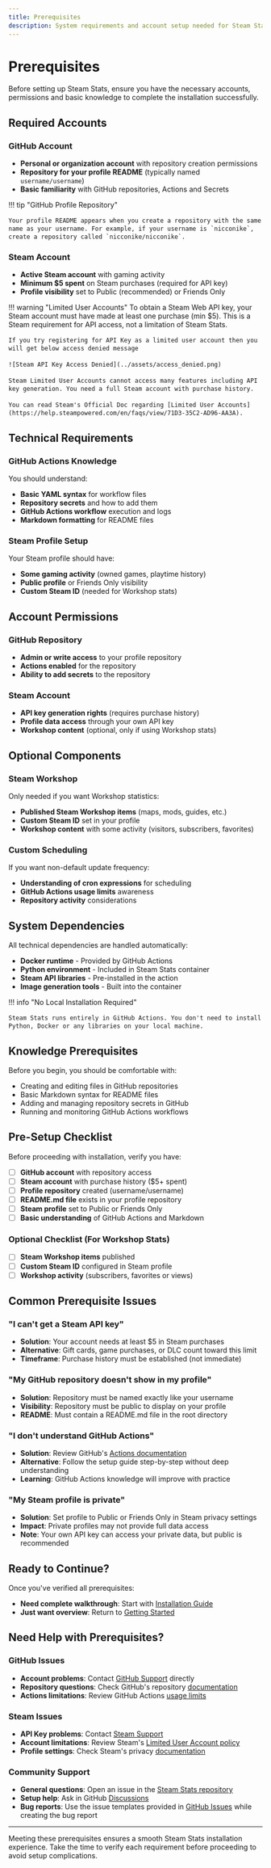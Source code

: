 ```yaml
---
title: Prerequisites
description: System requirements and account setup needed for Steam Stats
---
```


# Prerequisites

Before setting up Steam Stats, ensure you have the necessary accounts, permissions and basic knowledge to complete the installation successfully.

## Required Accounts

### GitHub Account
- **Personal or organization account** with repository creation permissions
- **Repository for your profile README** (typically named `username/username`)
- **Basic familiarity** with GitHub repositories, Actions and Secrets

!!! tip "GitHub Profile Repository"

    Your profile README appears when you create a repository with the same name as your username. For example, if your username is `nicconike`, create a repository called `nicconike/nicconike`.

### Steam Account
- **Active Steam account** with gaming activity
- **Minimum $5 spent** on Steam purchases (required for API key)
- **Profile visibility** set to Public (recommended) or Friends Only

!!! warning "Limited User Accounts"
    To obtain a Steam Web API key, your Steam account must have made at least one purchase (min $5). This is a Steam requirement for API access, not a limitation of Steam Stats.

    If you try registering for API Key as a limited user account then you will get below access denied message

    ![Steam API Key Access Denied](../assets/access_denied.png)

    Steam Limited User Accounts cannot access many features including API key generation. You need a full Steam account with purchase history.

    You can read Steam's Official Doc regarding [Limited User Accounts](https://help.steampowered.com/en/faqs/view/71D3-35C2-AD96-AA3A).

## Technical Requirements

### GitHub Actions Knowledge
You should understand:

- **Basic YAML syntax** for workflow files
- **Repository secrets** and how to add them
- **GitHub Actions workflow** execution and logs
- **Markdown formatting** for README files

### Steam Profile Setup
Your Steam profile should have:

- **Some gaming activity** (owned games, playtime history)
- **Public profile** or Friends Only visibility
- **Custom Steam ID** (needed for Workshop stats)

## Account Permissions

### GitHub Repository
- **Admin or write access** to your profile repository
- **Actions enabled** for the repository
- **Ability to add secrets** to the repository

### Steam Account
- **API key generation rights** (requires purchase history)
- **Profile data access** through your own API key
- **Workshop content** (optional, only if using Workshop stats)

## Optional Components

### Steam Workshop
Only needed if you want Workshop statistics:

- **Published Steam Workshop items** (maps, mods, guides, etc.)
- **Custom Steam ID** set in your profile
- **Workshop content** with some activity (visitors, subscribers, favorites)

### Custom Scheduling
If you want non-default update frequency:

- **Understanding of cron expressions** for scheduling
- **GitHub Actions usage limits** awareness
- **Repository activity** considerations

## System Dependencies

All technical dependencies are handled automatically:

- **Docker runtime** - Provided by GitHub Actions
- **Python environment** - Included in Steam Stats container
- **Steam API libraries** - Pre-installed in the action
- **Image generation tools** - Built into the container

!!! info "No Local Installation Required"

    Steam Stats runs entirely in GitHub Actions. You don't need to install Python, Docker or any libraries on your local machine.

## Knowledge Prerequisites

Before you begin, you should be comfortable with:

- Creating and editing files in GitHub repositories
- Basic Markdown syntax for README files
- Adding and managing repository secrets in GitHub
- Running and monitoring GitHub Actions workflows

## Pre-Setup Checklist

Before proceeding with installation, verify you have:

- [ ] **GitHub account** with repository access
- [ ] **Steam account** with purchase history ($5+ spent)
- [ ] **Profile repository** created (username/username)
- [ ] **README.md file** exists in your profile repository
- [ ] **Steam profile** set to Public or Friends Only
- [ ] **Basic understanding** of GitHub Actions and Markdown

### Optional Checklist (For Workshop Stats)
- [ ] **Steam Workshop items** published
- [ ] **Custom Steam ID** configured in Steam profile
- [ ] **Workshop activity** (subscribers, favorites or views)

## Common Prerequisite Issues

### "I can't get a Steam API key"
- **Solution**: Your account needs at least $5 in Steam purchases
- **Alternative**: Gift cards, game purchases, or DLC count toward this limit
- **Timeframe**: Purchase history must be established (not immediate)

### "My GitHub repository doesn't show in my profile"
- **Solution**: Repository must be named exactly like your username
- **Visibility**: Repository must be public to display on your profile
- **README**: Must contain a README.md file in the root directory

### "I don't understand GitHub Actions"
- **Solution**: Review GitHub's [Actions documentation](https://docs.github.com/actions)
- **Alternative**: Follow the setup guide step-by-step without deep understanding
- **Learning**: GitHub Actions knowledge will improve with practice

### "My Steam profile is private"
- **Solution**: Set profile to Public or Friends Only in Steam privacy settings
- **Impact**: Private profiles may not provide full data access
- **Note**: Your own API key can access your private data, but public is recommended

## Ready to Continue?

Once you've verified all prerequisites:

- **Need complete walkthrough**: Start with [Installation Guide](../setup.md)
- **Just want overview**: Return to [Getting Started](index.md)

## Need Help with Prerequisites?

### GitHub Issues
- **Account problems**: Contact [GitHub Support](https://support.github.com/) directly
- **Repository questions**: Check GitHub's repository [documentation](https://docs.github.com/en/enterprise-cloud@latest/repositories/creating-and-managing-repositories)
- **Actions limitations**: Review GitHub Actions [usage limits](https://docs.github.com/en/actions/concepts/billing-and-usage?versionId=free-pro-team%40latest&productId=actions&restPage=how-tos%2Ctroubleshoot-workflows#github-actions-usage-metrics)

### Steam Issues
- **API Key problems**: Contact [Steam Support](https://help.steampowered.com/en/)
- **Account limitations**: Review Steam's [Limited User Account policy](https://help.steampowered.com/en/faqs/view/71D3-35C2-AD96-AA3A)
- **Profile settings**: Check Steam's privacy [documentation](https://store.steampowered.com/privacy_agreement/)

### Community Support
- **General questions**: Open an issue in the [Steam Stats repository](https://github.com/Nicconike/Steam-Stats/issues)
- **Setup help**: Ask in GitHub [Discussions](https://github.com/Nicconike/Steam-Stats/discussions)
- **Bug reports**: Use the issue templates provided in [GitHub Issues](https://github.com/Nicconike/Steam-Stats/issues) while creating the bug report

---

Meeting these prerequisites ensures a smooth Steam Stats installation experience. Take the time to verify each requirement before proceeding to avoid setup complications.
